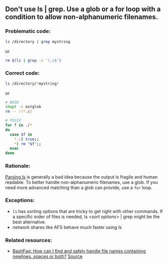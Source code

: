 ## Don't use ls | grep. Use a glob or a for loop with a condition to allow non-alphanumeric filenames.

### Problematic code:

```sh
ls /directory | grep mystring
```

or

```sh
rm $(ls | grep -v '\.c$')
```

### Correct code:

```sh
ls /directory/*mystring*
```

or

```sh
# BASH
shopt -s extglob
rm -- !(*.c)

# POSIX
for f in ./*
do
  case $f in
    *.c) true;;
    *) rm "$f";;
  esac
done
```

### Rationale:

[Parsing ls](https://mywiki.wooledge.org/ParsingLs) is generally a bad idea because the output is fragile and human readable. To better handle non-alphanumeric filenames, use a glob. If you need more advanced matching than a glob can provide, use a `for` loop.

### Exceptions:

- `ls` has sorting options that are tricky to get right with other commands. If a specific order of files is needed, ls _\<sort options\>_ | grep might be the best alternative.
- network shares like AFS behave much faster using ls

### Related resources:

* [BashFaq: How can I find and safely handle file names containing newlines, spaces or both?](https://mywiki.wooledge.org/BashFAQ/020)
[Source](https://github.com/koalaman/shellcheck/wiki/SC2010)

